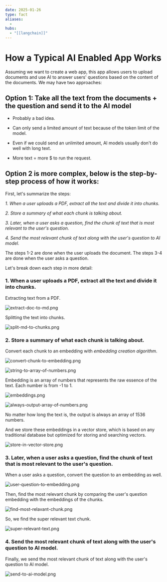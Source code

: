 ```yaml
---
date: 2025-01-26
type: fact
aliases:
  -
hubs:
  - "[[langchain]]"
---
```


# How a Typical AI Enabled App Works

Assuming we want to create a web app, this app allows users to upload documents and use AI to answer users' questions based on the content of the documents. We may have two approaches:


## Option 1: Take all the text from the documents + the question and send it to the AI model

- Probably a bad idea.

- Can only send a limited amount of text because of the token limit of the model.

- Even if we could send an unlimited amount, AI models usually don't do well with long text.

- More text = more $ to run the request.


## Option 2 is more complex, below is the step-by-step process of how it works:

First, let's summarize the steps:

*1. When a user uploads a PDF, extract all the text and divide it into chunks.*

*2. Store a summary of what each chunk is talking about.* 

*3. Later, when a user asks a question, find the chunk of text that is most relevant to the user's question.*

*4. Send the most relevant chunk of text along with the user's question to AI model.*

The steps 1-2 are done when the user uploads the document. The steps 3-4 are done when the user asks a question.

Let's break down each step in more detail:


### 1. When a user uploads a PDF, extract all the text and divide it into chunks.

Extracting text from a PDF.

![extract-doc-to-md.png](../assets/imgs/extract-doc-to-md.png)

Splitting the text into chunks.

![split-md-to-chunks.png](../assets/imgs/split-md-to-chunks.png)


### 2. Store a summary of what each chunk is talking about.

Convert each chunk to an embedding with _embedding creation algorithm_.

![convert-chunk-to-embedding.png](../assets/imgs/convert-chunk-to-embedding.png)

![string-to-array-of-numbers.png](../assets/imgs/string-to-array-of-numbers.png)

Embedding is an array of numbers that represents the raw essence of the text. Each number is from -1 to 1.

![embeddings.png](../assets/imgs/embeddings.png)

![always-output-array-of-numbers.png](../assets/imgs/always-output-array-of-numbers.png)

No matter how long the text is, the output is always an array of 1536 numbers.

And we store these embeddings in a vector store, which is based on any traditional database but optimized for storing and searching vectors.

![store-in-vector-store.png](../assets/imgs/store-in-vector-store.png)


### 3. Later, when a user asks a question, find the chunk of text that is most relevant to the user's question.

When a user asks a question, convert the question to an embedding as well.

![user-question-to-embedding.png](../assets/imgs/user-question-to-embedding.png)

Then, find the most relevant chunk by comparing the user's question embedding with the embeddings of the chunks.

![find-most-relavant-chunk.png](../assets/imgs/find-most-relavant-chunk.png)

So, we find the super relevant text chunk.

![super-relevant-text.png](../assets/imgs/super-relevant-text.png)


### 4. Send the most relevant chunk of text along with the user's question to AI model.

Finally, we send the most relevant chunk of text along with the user's question to AI model.

![send-to-ai-model.png](../assets/imgs/send-to-ai-model.png)


